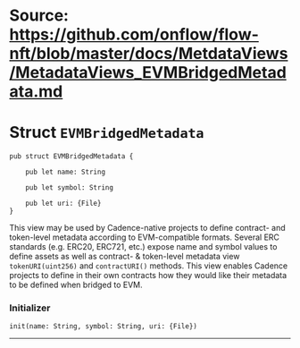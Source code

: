 # Source: https://github.com/onflow/flow-nft/blob/master/docs/MetdataViews/MetadataViews_EVMBridgedMetadata.md

# Struct `EVMBridgedMetadata`

```cadence
pub struct EVMBridgedMetadata {

    pub let name: String

    pub let symbol: String

    pub let uri: {File}
}
```

This view may be used by Cadence-native projects to define contract-
and token-level metadata according to EVM-compatible formats. Several
ERC standards (e.g. ERC20, ERC721, etc.) expose name and symbol values
to define assets as well as contract- & token-level metadata view
`tokenURI(uint256)` and `contractURI()` methods. This view enables
Cadence projects to define in their own contracts how they would like
their metadata to be defined when bridged to EVM.

### Initializer

```cadence
init(name: String, symbol: String, uri: {File}) 
```

---
